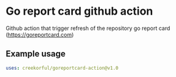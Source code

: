 # Go report card github action

Github action that trigger refresh of the repository go report card (https://goreportcard.com)

## Example usage

```yaml
uses: creekorful/goreportcard-action@v1.0
```
